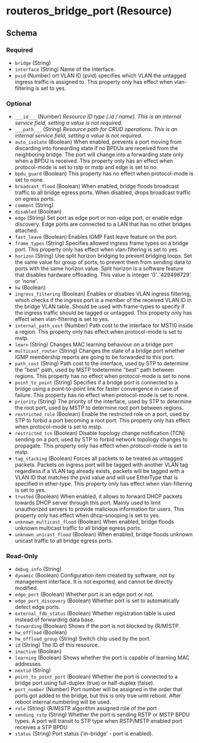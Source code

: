 # routeros_bridge_port (Resource)




<!-- schema generated by tfplugindocs -->
## Schema

### Required

- `bridge` (String)
- `interface` (String) Name of the interface.
- `pvid` (Number) ort VLAN ID (pvid) specifies which VLAN the untagged ingress traffic is assigned to. This property only has effect when vlan-filtering is set to yes.

### Optional

- `___id___` (Number) <em>Resource ID type (.id / name). This is an internal service field, setting a value is not required.</em>
- `___path___` (String) <em>Resource path for CRUD operations. This is an internal service field, setting a value is not required.</em>
- `auto_isolate` (Boolean) When enabled, prevents a port moving from discarding into forwarding state if no BPDUs are received from the neighboring bridge. The port will change into a forwarding state only when a BPDU is received. This property only has an effect when protocol-mode is set to rstp or mstp and edge is set to no.
- `bpdu_guard` (Boolean) This property has no effect when protocol-mode is set to none.
- `broadcast_flood` (Boolean) When enabled, bridge floods broadcast traffic to all bridge egress ports. When disabled, drops broadcast traffic on egress ports.
- `comment` (String)
- `disabled` (Boolean)
- `edge` (String) Set port as edge port or non-edge port, or enable edge discovery. Edge ports are connected to a LAN that has no other bridges attached.
- `fast_leave` (Boolean) Enables IGMP Fast leave feature on the port.
- `frame_types` (String) Specifies allowed ingress frame types on a bridge port. This property only has effect when vlan-filtering is set to yes.
- `horizon` (String) Use split horizon bridging to prevent bridging loops. Set the same value for group of ports, to prevent them from sending data to ports with the same horizon value. Split horizon is a software feature that disables hardware offloading. This value is integer '0'..'429496729' or 'none'.
- `hw` (Boolean)
- `ingress_filtering` (Boolean) Enables or disables VLAN ingress filtering, which checks if the ingress port is a member of the received VLAN ID in the bridge VLAN table. Should be used with frame-types to specify if the ingress traffic should be tagged or untagged. This property only has effect when vlan-filtering is set to yes.
- `internal_path_cost` (Number) Path cost to the interface for MSTI0 inside a region. This property only has effect when protocol-mode is set to mstp.
- `learn` (String) Changes MAC learning behaviour on a bridge port
- `multicast_router` (String) Changes the state of a bridge port whether IGMP membership reports are going to be forwarded to this port.
- `path_cost` (String) Path cost to the interface, used by STP to determine the "best" path, used by MSTP todetermine "best" path between regions. This property has no effect when protocol-mode is set to none.
- `point_to_point` (String) Specifies if a bridge port is connected to a bridge using a point-to-point link for faster convergence in case of failure. This property has no effect when protocol-mode is set to none.
- `priority` (String) The priority of the interface, used by STP to determine the root port, used by MSTP to determine root port between regions.
- `restricted_role` (Boolean) Enable the restricted role on a port, used by STP to forbid a port becoming a root port. This property only has effect when protocol-mode is set to mstp.
- `restricted_tcn` (Boolean) Disable topology change notification (TCN) sending on a port, used by STP to forbid network topology changes to propagate. This property only has effect when protocol-mode is set to mstp.
- `tag_stacking` (Boolean) Forces all packets to be treated as untagged packets. Packets on ingress port will be tagged with another VLAN tag regardless if a VLAN tag already exists, packets will be tagged with a VLAN ID that matches the pvid value and will use EtherType that is specified in ether-type. This property only has effect when vlan-filtering is set to yes.
- `trusted` (Boolean) When enabled, it allows to forward DHCP packets towards DHCP server through this port. Mainly used to limit unauthorized servers to provide malicious information for users. This property only has effect when dhcp-snooping is set to yes.
- `unknown_multicast_flood` (Boolean) When enabled, bridge floods unknown multicast traffic to all bridge egress ports.
- `unknown_unicast_flood` (Boolean) When enabled, bridge floods unknown unicast traffic to all bridge egress ports.

### Read-Only

- `debug_info` (String)
- `dynamic` (Boolean) Configuration item created by software, not by management interface. It is not exported, and cannot be directly modified.
- `edge_port` (Boolean) Whether port is an edge port or not.
- `edge_port_discovery` (Boolean) Whether port is set to automatically detect edge ports.
- `external_fdb_status` (Boolean) Whether registration table is used instead of forwarding data base.
- `forwarding` (Boolean) Shows if the port is not blocked by (R/M)STP.
- `hw_offload` (Boolean)
- `hw_offload_group` (String) Switch chip used by the port.
- `id` (String) The ID of this resource.
- `inactive` (Boolean)
- `learning` (Boolean) Shows whether the port is capable of learning MAC addresses.
- `nextid` (String)
- `point_to_point_port` (Boolean) Whether the port is connected to a bridge port using full-duplex (true) or half-duplex (false).
- `port_number` (Number) Port number will be assigned in the order that ports got added to the bridge, but this is only true until reboot. After reboot internal numbering will be used.
- `role` (String) (R/M)STP algorithm assigned role of the port
- `sending_rstp` (String) Whether the port is sending RSTP or MSTP BPDU types. A port will transit to STP type when RSTP/MSTP enabled port receives a STP BPDU
- `status` (String) Port status ('in-bridge' - port is enabled).


